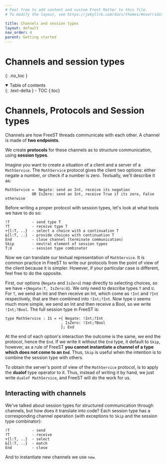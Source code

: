 ```yaml
---
# Feel free to add content and custom Front Matter to this file.
# To modify the layout, see https://jekyllrb.com/docs/themes/#overriding-theme-defaults

title: Channels and session types
layout: default
nav_order: 4
parent: Getting started
---
```


# Channels and session types
{: .no_toc }

<!-- TODO -->
<!-- some intro text here -->

<!-- collapsible TOC (check https://just-the-docs.github.io/just-the-docs/docs/navigation-structure/#top) -->
<details open markdown="block">
  <summary>
    Table of contents
  </summary>
  {: .text-delta }
- TOC
{:toc}
</details>

# Channels, Protocols and Session types
<!-- channels as a way of connecting threads (and sharing data) -->
Channels are how FreeST threads communicate with each other. A channel is made of 
  **two endpoints**.

<!-- structured communication in channels through protocols -->
We create **protocols** for these channels as to structure communication, using **session types**. 

Imagine you want to create a situation of a client and a server of a `MathService`. The 
  `MathService` protocol gives the client two options: either negate a number, or check if a number
  is zero. Textually, we'll describe it as:
```
MathService =  Negate: send an Int, receive its negation
            OR IsZero: send an Int, receive True if its zero, False otherwise
```

Before writing a proper protocol with session types, let's look at what tools we have to do so:
```
!T          - send type T
?T          - receive type T
+{l:T, ..}  - select a choice with a continuation T 
&{l:T, ..}  - provide choices with continuation T
End         - close channel (terminate communication)
Skip        - neutral element of session types
T;U         - session type combinator
```

Now we can translate our textual representation of `MathService`. It is common practice in FreeST
  to write our protocols from the point of view of the client because it is simpler. However, if 
  your particular case is different, feel free to do the opposite.

First, our options (`Negate` and `IsZero`) map directly to selecting choices, so we have
  `+{Negate:T, IsZero:U}`. We only need to describe types `T` and `U`. For `T`, we send an Int
  and then receive an Int, which come as `!Int` and `?Int` respectively, that are then combined
  into `!Int;?Int`. Now type `U` seems much more simple, we send an Int and then receive a Bool,
  so we write `!Int;?Bool`. The full session type in FreeST is:
```
type MathService : 1S = +{ Negate: !Int;?Int
                         , IsZero: !Int;?Bool
                         }; End
```

At the end of each option's interaction the outcome is the same, we end the protocol, hence the
  `End`. If we write it without the `End` type, it default to `Skip`, however, as a rule of FreeST
  **you cannot instantiate a channel of a type which does not come to an `End`**. Thus, `Skip` is
  useful when the intention is to combine the session type with others.

To obtain the server's point of view of the `MathService` protocol, is to apply the **dualof** type
  operator to it. Thus, instead of writing it by hand, we just write `dualof MathService`, and 
  FreeST will do the work for us.


## Interacting with channels
<!-- primitives on channels -->
We've talked about session types for structured communication through channels, but how does it
  translate into code? Each session type has a corresponding channel operation (with exceptions
  to `Skip` and the session type combinator):
```
!T          - send
?T          - receive
+{l:T, ..}  - select
&{l:T, ..}  - match
End         - close
``` 

And to instantiate new channels we use `new`.

<!-- Before we go on with our  -->


<!-- linear channels -->




<!-- TODO: -->
<!-- polymorphic recursion -->
<!-- avoiding deadlocks (initiative) -->
<!-- limitations with linear channels -->
<!-- shared channels -->

<!-- TODO: -->
<!-- ## Useful constructs with shared channels -->
<!-- synchronization process -->
<!-- shared data structures -->